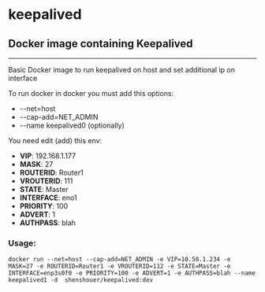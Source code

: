# keepalived

## Docker image containing Keepalived
---

Basic Docker image to run keepalived on host and set additional ip on interface

To run docker in docker you must add this options:

* --net=host
* --cap-add=NET_ADMIN
* --name keepalived0 (optionally)

You need edit (add) this env:

* **VIP**: 192.168.1.177
* **MASK**: 27
* **ROUTERID**: Router1
* **VROUTERID**: 111
* **STATE**: Master
* **INTERFACE**: eno1
* **PRIORITY**: 100
* **ADVERT**: 1
* **AUTHPASS**: blah

### Usage:
```
docker run --net=host --cap-add=NET_ADMIN -e VIP=10.50.1.234 -e MASK=27 -e ROUTERID=Router1 -e VROUTERID=112 -e STATE=Master -e INTERFACE=enp3s0f0 -e PRIORITY=100 -e ADVERT=1 -e AUTHPASS=blah --name keepalived1 -d  shenshouer/keepalived:dev 
```